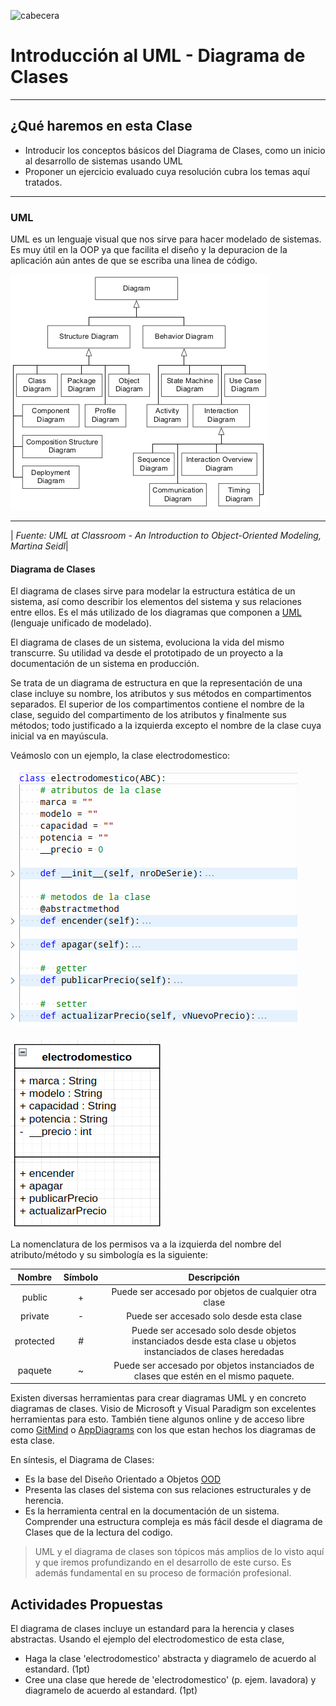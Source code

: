 ![cabecera](https://cfbv.neocities.org/images/aux/header.png)

# Introducción al UML - Diagrama de Clases



---
## ¿Qué haremos en esta Clase

- Introducir los conceptos básicos del Diagrama de Clases, como un inicio al desarrollo de sistemas usando UML
- Proponer un ejercicio evaluado cuya resolución cubra los temas aquí tratados.
 
---

### UML

UML es un lenguaje visual que nos sirve para hacer modelado de sistemas.  Es muy útil en la OOP ya que facilita el diseño y la depuracion de la aplicación aún antes de que se escriba una linea de código.

![Diagramas](./images/umls.png)

---

| <i>Fuente: UML at Classroom - An Introduction to Object-Oriented Modeling, Martina Seidl</i>|


#### Diagrama de Clases


El diagrama de clases sirve para modelar la estructura estática de un sistema, así como describir los elementos del sistema y sus relaciones entre ellos.  Es el más utilizado de los diagramas que componen a [UML](https://es.wikipedia.org/wiki/Lenguaje_unificado_de_modelado) (lenguaje unificado de modelado). 


El diagrama de clases de un sistema, evoluciona la vida del mismo transcurre.  Su utilidad va desde el prototipado de un proyecto a la documentación de un sistema en producción. 


Se trata de un diagrama de estructura en que la representación de una clase incluye su nombre, los atributos y sus métodos en compartimentos separados. El superior de los compartimentos contiene el nombre de la clase, seguido del compartimento de los atributos y finalmente sus métodos; todo justificado a la izquierda excepto el nombre de la clase cuya inicial va en mayúscula.  


Veámoslo con un ejemplo, la clase electrodomestico:


![DiagramaClases](./images/diagramaDeClases1.png)

![qDiagramaClases](./images/diagramaDeClases2.png)



La nomenclatura de los permisos va a la izquierda del nombre del atributo/método y su simbología es la siguiente:


|  Nombre   | Símbolo |                                                   Descripción                                                   |
| :-------: | :-----: | :-------------------------------------------------------------------------------------------------------------: |
|  public   |    +    |                             Puede ser accesado por objetos  de cualquier otra clase                             |
|  private  |    -    |                                    Puede ser accesado solo desde esta clase                                     |
| protected |    #    | Puede ser accesado solo desde objetos  instanciados desde esta clase u objetos instanciados de clases heredadas |
|  paquete  |    ~    |              Puede ser accesado por objetos instanciados de clases que estén en el mismo paquete.               |




Existen diversas herramientas para crear diagramas UML y en concreto diagramas de clases.  Visio de Microsoft y Visual Paradigm son excelentes herramientas para esto.  También tiene algunos online y de acceso libre como [GitMind](https://gitmind.com/) o [AppDiagrams](https://app.diagrams.net/) con los que estan hechos los diagramas de esta clase.

En síntesis, el Diagrama de Clases:
- Es la base del Diseño Orientado a Objetos [OOD](https://es.wikipedia.org/wiki/Dise%C3%B1o_orientado_a_objetos)
- Presenta las clases del sistema con sus relaciones estructurales y de herencia.
- Es la herramienta central en la documentación de un sistema.  Comprender una estructura compleja es más fácil desde el diagrama de Clases que de la lectura del codigo.

> UML y el diagrama de clases son tópicos más amplios de lo visto aquí y que iremos profundizando en el desarrollo de este curso. Es además fundamental en su proceso de formación profesional.

## Actividades Propuestas

El diagrama de clases incluye un estandard para la herencia y clases abstractas.  Usando el ejemplo del electrodomestico de esta clase, 
- Haga la clase 'electrodomestico' abstracta y diagramelo de acuerdo al estandard.  (1pt)
- Cree una clase que herede de 'electrodomestico' (p. ejem. lavadora) y diagramelo de acuerdo al estandard.  (1pt)